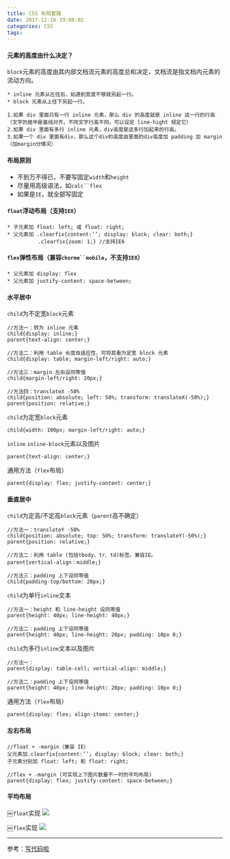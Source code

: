 ```yaml
---
title: CSS 布局套路
date: 2017-12-16 19:08:02
categories: CSS
tags:
---
```

#### 元素的高度由什么决定？
`block`元素的高度由其内部文档流元素的高度总和决定，文档流是指文档内元素的流动方向。

	* inline 元素从左往右，如遇到宽度不够就另起一行。
	* block 元素从上往下另起一行。

	1.如果 div 里面只有一行 inline 元素，那么 div 的高度就是 inline 这一行的行高（文字的居中是基线对齐，不同文字行高不同，可以设定 line-hight 规定它）
	2.如果 div 里面有多行 inline 元素，div高度是这多行加起来的行高。
	3.如果一个 div 里面有div，那么这个div的高度由里面的div高度加 padding 加 margin（加margin分情况）

#### 布局原则
* 不到万不得已，不要写固定`width`和`height`
* 尽量用高级语法，如`calc``flex`
* 如果是`IE`，就全部写固定

#### `float`浮动布局（支持`IE8`）
	
	* 子元素加 float: left; 或 float: right;
	* 父元素加 .clearfix{content:’’; display: block; clear: both;}
	   	      .clearfix{zoom: 1;} //支持IE6
    
#### `flex`弹性布局（兼容`chorme``mobile`，不支持`IE8`）
    * 父元素加 display: flex
    * 父元素加 justify-content: space-between;


			   
#### 水平居中
`child`为不定宽`block`元素
	
	//方法一：转为 inline 元素
	child{display: inline;}
	parent{text-align: center;}
	
	//方法二：利用 table 长度自适应性，可将其看为定宽 block 元素
	child{display: table; margin-left/right: auto;}
	
	//方法三：margin 左右设同等值
	child{margin-left/right: 20px;}
	
	//方法四：translateX -50%
	child{position: absolute; left: 50%; transform: translateX(-50%);}
	parent{position: relative;}

`child`为定宽`block`元素

	child{width: 100px; margin-left/right: auto;}
	
`inline` `inline-block`元素以及图片

	parent{text-align: center;}
	
通用方法（`flex`布局）
	
	parent{display: flex; justify-content: center;}	
	
#### 垂直居中
`child`为定高/不定高`block`元素（`parent`高不确定）
	
	//方法一：translateY -50%
	child{position: absolute; top: 50%; transform: translateY(-50%);}
	parent{position: relative;}
	
	//方法二：利用 table (包括tbody、tr、td)标签。兼容IE。
	parent{vertical-align：middle;}
	
	//方法三：padding 上下设同等值
	child{padding-top/bottom: 20px;}

`child`为单行`inline`文本

	//方法一：height 和 line-height 设同等值
	parent{height: 40px; line-height: 40px;}
	
	//方法二：padding 上下设同等值
	parent{height: 40px; line-height: 20px; padding: 10px 0;}

`child`为多行`inline`文本以及图片

	//方法一：
	parent{display: table-cell; vertical-align: middle;}
	
	//方法二：padding 上下设同等值
	parent{height: 40px; line-height: 20px; padding: 10px 0;}

通用方法（`flex`布局）
	
	parent{display: flex; align-items: center;}

#### 左右布局

	//float + -margin（兼容 IE）
	父元素加.clearfix{content:’’; display: block; clear: both;}
	子元素分别加 float: left; 和 float: right; 
	
	//flex + -margin (可实现上下图片数量不一时的平均布局)  
	parent{display: flex; justify-content: space-between;}
	                                                                
#### 平均布局
￼`float`实现
<img src="https://i.loli.net/2018/01/04/5a4e1ddb9e90f.png
">

￼`flex`实现
<img src="https://i.loli.net/2018/01/04/5a4e1e4c26e7e.png
">

---

参考：[写代码啦](https://xiedaimala.com/)




